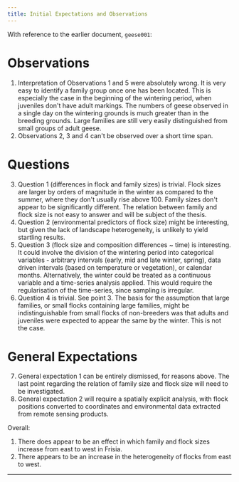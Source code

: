 ```yaml
---
title: Initial Expectations and Observations
---
```


With reference to the earlier document, ```geese001```:

# Observations

1. Interpretation of Observations 1 and 5 were absolutely wrong. It is very easy to identify a family group once one has been located. This is especially the case in the beginning of the wintering period, when juveniles don't have adult markings. The numbers of geese observed in a single day on the wintering grounds is much greater than in the breeding grounds. Large families are still very easily distinguished from small groups of adult geese.
2. Observations 2, 3 and 4 can't be observed over a short time span.

# Questions

3. Question 1 (differences in flock and family sizes) is trivial. Flock sizes are larger by orders of magnitude in the winter as compared to the summer, where they don't usually rise above 100. Family sizes don't appear to be significantly different. The relation between family and flock size is not easy to answer and will be subject of the thesis.
4. Question 2 (environmental predictors of flock size) might be interesting, but given the lack of landscape heterogeneity, is unlikely to yield startling results.
5. Question 3 (flock size and composition differences ~ time) is interesting. It could involve the division of the wintering period into categorical variables - arbitrary intervals (early, mid and late winter, spring), data driven intervals (based on temperature or vegetation), or calendar months. Alternatively, the winter could be treated as a continuous variable and a time-series analysis applied. This would require the regularisation of the time-series, since sampling is irregular.
6. Question 4 is trivial. See point 3. The basis for the assumption that large families, or small flocks containing large families, might be indistinguishable from small flocks of non-breeders was that adults and juveniles were expected to appear the same by the winter. This is not the case.

# General Expectations

7. General expectation 1 can be entirely dismissed, for reasons above. The last point regarding the relation of family size and flock size will need to be investigated.
8. General expectation 2 will require a spatially explicit analysis, with flock positions converted to coordinates and environmental data extracted from remote sensing products.

Overall:

1. There does appear to be an effect in which family and flock sizes increase from east to west in Frisia.
2. There appears to be an increase in the heterogeneity of flocks from east to west.

---
